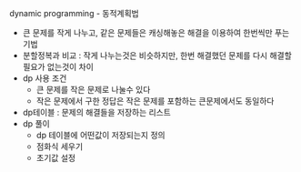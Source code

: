 dynamic programming - 동적계획법

- 큰 문제를 작게 나누고, 같은 문제들은 캐싱해놓은 해결을 이용하여 한번씩만 푸는 기법
- 분할정복과 비교 : 작게 나누는것은 비슷하지만, 한번 해결했던 문제를 다시 해결할 필요가 없는것이 차이
- dp 사용 조건
  - 큰 문제를 작은 문제로 나눌수 있다
  - 작은 문제에서 구한 정답은 작은 문제를 포함하는 큰문제에서도 동일하다
- dp테이블 : 문제의 해결들을 저장하는 리스트
- dp 풀이
  - dp 테이블에 어떤값이 저장되는지 정의
  - 점화식 세우기
  - 초기값 설정
